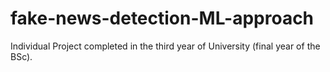 # fake-news-detection-ML-approach
Individual Project completed in the third year of University (final year of the BSc). 
